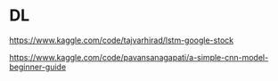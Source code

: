 # DL

https://www.kaggle.com/code/tajvarhirad/lstm-google-stock

https://www.kaggle.com/code/pavansanagapati/a-simple-cnn-model-beginner-guide
